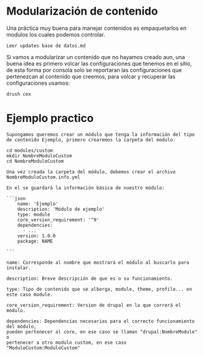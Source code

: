 # Modularización de contenido

Una práctica muy buena para manejar contenidos es empaquetarlos en modulos los cuales podemos controlar.
    
    Leer updates base de datos.md
    
Si vamos a modularizar un contenido que no hayamos creado aun, una buena idea es primero volcar las configuraciones que tenemos en el sitio, de esta forma por consola solo se reportaran las configuraciones que pertenezcan al contenido que creemos, para volcar y recuperar las configuraciones usamos:

    drush cex
    
 # Ejemplo practico
 
    Supongamos queremos crear un módulo que tenga la información del tipo de contenido Ejemplo, primero crearemos la carpeta del modulo:
    
    cd modules/custom
    mkdir NombreModuloCustom
    cd NombreModuloCustom
    
    Una vez creada la carpeta del módulo, debemos crear el archivo NombreModuloCustom.info.yml
    
    En el se guardará la información básica de nuestro módulo:
    
    ```json
        name: 'Ejemplo'
        description: 'Módulo de ejemplo'
        type: module
        core_version_requirement: '^9'
        dependencies:
          - ...
        version: 1.0.0
        package: NAME
        
    ```
    
    name: Corresponde al nombre que mostrará el módulo al buscarlo para instalar.
    
    description: Breve descripción de que es o su funcionamiento.
    
    type: Tipo de contenido que se alberga, module, theme, profile... en este caso module.
    
    core_version_requirement: Version de drupal en la que correrá el módulo.
    
    dependencies: Dependencias necesarias para el correcto funcionamiento del módulo, 
    pueden pertenecer al core, en ese caso se llaman "drupal:NombreModule" o 
    pertenecer a otro modulo custom, en ese caso "ModuloCustom:ModuloCustom"

